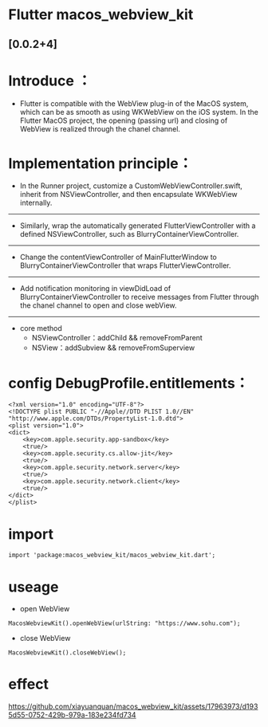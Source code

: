 # Flutter macos_webview_kit

## [0.0.2+4]

# Introduce ：
* Flutter is compatible with the WebView plug-in of the MacOS system, which can be as smooth as using WKWebView on the iOS system. In the Flutter MacOS project, the opening (passing url) and closing of WebView is realized through the chanel channel.


# Implementation principle：
* In the Runner project, customize a CustomWebViewController.swift, inherit from NSViewController, and then encapsulate WKWebView internally.
***

* Similarly, wrap the automatically generated FlutterViewController with a defined NSViewController, such as BlurryContainerViewController.
***

* Change the contentViewController of MainFlutterWindow to BlurryContainerViewController that wraps FlutterViewController.
*** 

* Add notification monitoring in viewDidLoad of BlurryContainerViewController to receive messages from Flutter through the chanel channel to open and close webView.
***

* core method
     * NSViewController：addChild && removeFromParent
     * NSView：addSubview && removeFromSuperview



# config DebugProfile.entitlements：
```
<?xml version="1.0" encoding="UTF-8"?>
<!DOCTYPE plist PUBLIC "-//Apple//DTD PLIST 1.0//EN" "http://www.apple.com/DTDs/PropertyList-1.0.dtd">
<plist version="1.0">
<dict>
	<key>com.apple.security.app-sandbox</key>
	<true/>
	<key>com.apple.security.cs.allow-jit</key>
	<true/>
	<key>com.apple.security.network.server</key>
	<true/>
	<key>com.apple.security.network.client</key>
    <true/>
</dict>
</plist>
```

# import
```
import 'package:macos_webview_kit/macos_webview_kit.dart';
```

# useage
- open WebView
```
MacosWebviewKit().openWebView(urlString: "https://www.sohu.com");
```
- close WebView
```
MacosWebviewKit().closeWebView();
```

# effect
https://github.com/xiayuanquan/macos_webview_kit/assets/17963973/d1935d55-0752-429b-979a-183e234fd734
